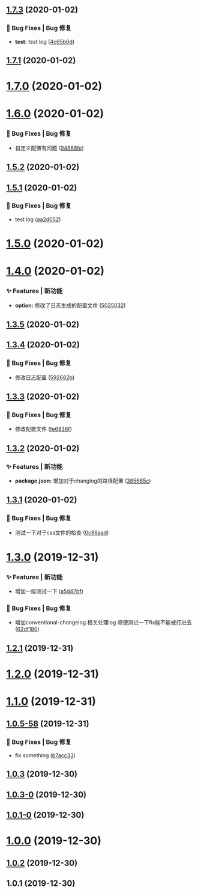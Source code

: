 ## [1.7.3](https://github.com/HeiLiu/gitHook/compare/v1.7.1...v1.7.3) (2020-01-02)


### 🐛 Bug Fixes | Bug 修复

* **test:** test log ([4c65b6d](https://github.com/HeiLiu/gitHook/commit/4c65b6d))



## [1.7.1](https://github.com/HeiLiu/gitHook/compare/v1.7.0...v1.7.1) (2020-01-02)



# [1.7.0](https://github.com/HeiLiu/gitHook/compare/v1.6.0...v1.7.0) (2020-01-02)



# [1.6.0](https://github.com/HeiLiu/gitHook/compare/v1.5.2...v1.6.0) (2020-01-02)


### 🐛 Bug Fixes | Bug 修复

* 自定义配置有问题 ([94868fe](https://github.com/HeiLiu/gitHook/commit/94868fe))



## [1.5.2](https://github.com/HeiLiu/gitHook/compare/v1.5.1...v1.5.2) (2020-01-02)



## [1.5.1](https://github.com/HeiLiu/gitHook/compare/v1.5.0...v1.5.1) (2020-01-02)


### 🐛 Bug Fixes | Bug 修复

* test log ([aa2d052](https://github.com/HeiLiu/gitHook/commit/aa2d052))



# [1.5.0](https://github.com/HeiLiu/gitHook/compare/v1.4.0...v1.5.0) (2020-01-02)



# [1.4.0](https://github.com/HeiLiu/gitHook/compare/v1.3.5...v1.4.0) (2020-01-02)


### ✨ Features | 新功能

* **option:** 修改了日志生成的配置文件 ([5025032](https://github.com/HeiLiu/gitHook/commit/5025032))



## [1.3.5](https://github.com/HeiLiu/gitHook/compare/v1.3.4...v1.3.5) (2020-01-02)



## [1.3.4](https://github.com/HeiLiu/gitHook/compare/v1.3.3...v1.3.4) (2020-01-02)


### 🐛 Bug Fixes | Bug 修复

* 修改日志配置 ([592682b](https://github.com/HeiLiu/gitHook/commit/592682b))



## [1.3.3](https://github.com/HeiLiu/gitHook/compare/v1.3.2...v1.3.3) (2020-01-02)


### 🐛 Bug Fixes | Bug 修复

* 修改配置文件 ([fe6836f](https://github.com/HeiLiu/gitHook/commit/fe6836f))



## [1.3.2](https://github.com/HeiLiu/gitHook/compare/v1.3.1...v1.3.2) (2020-01-02)


### ✨ Features | 新功能

* **package.json:** 增加对于changlog的路径配置 ([385685c](https://github.com/HeiLiu/gitHook/commit/385685c))



## [1.3.1](https://github.com/HeiLiu/gitHook/compare/v1.3.0...v1.3.1) (2020-01-02)


### 🐛 Bug Fixes | Bug 修复

* 测试一下对于css文件的检查 ([0c88aad](https://github.com/HeiLiu/gitHook/commit/0c88aad))



# [1.3.0](https://github.com/HeiLiu/gitHook/compare/v1.2.1...v1.3.0) (2019-12-31)


### ✨ Features | 新功能

* 增加一级测试一下 ([a5d47bf](https://github.com/HeiLiu/gitHook/commit/a5d47bf))


### 🐛 Bug Fixes | Bug 修复

* 增加conventional-changelog 相关处理log 顺便测试一下fix能不能被打进去 ([62df180](https://github.com/HeiLiu/gitHook/commit/62df180))



## [1.2.1](https://github.com/HeiLiu/gitHook/compare/v1.2.0...v1.2.1) (2019-12-31)



# [1.2.0](https://github.com/HeiLiu/gitHook/compare/v1.1.0...v1.2.0) (2019-12-31)



# [1.1.0](https://github.com/HeiLiu/gitHook/compare/v1.0.5-58...v1.1.0) (2019-12-31)



## [1.0.5-58](https://github.com/HeiLiu/gitHook/compare/v1.0.3...v1.0.5-58) (2019-12-31)


### 🐛 Bug Fixes | Bug 修复

* fix something ([b7acc33](https://github.com/HeiLiu/gitHook/commit/b7acc33))



## [1.0.3](https://github.com/HeiLiu/gitHook/compare/v1.0.3-0...v1.0.3) (2019-12-30)



## [1.0.3-0](https://github.com/HeiLiu/gitHook/compare/v1.0.1-0...v1.0.3-0) (2019-12-30)



## [1.0.1-0](https://github.com/HeiLiu/gitHook/compare/v1.0.0...v1.0.1-0) (2019-12-30)



# [1.0.0](https://github.com/HeiLiu/gitHook/compare/v1.0.2...v1.0.0) (2019-12-30)



## [1.0.2](https://github.com/HeiLiu/gitHook/compare/v1.0.1...v1.0.2) (2019-12-30)



## 1.0.1 (2019-12-30)



